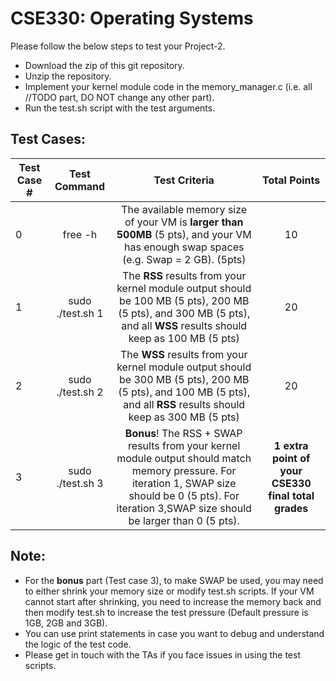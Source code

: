 # CSE330: Operating Systems 

Please follow the below steps to test your Project-2. 

- Download the zip of this git repository.
- Unzip the repository.
- Implement your kernel module code in the memory\_manager.c (i.e. all //TODO part, DO NOT change any other part).
- Run the test.sh script with the test arguments. 

## Test Cases:

| Test Case # |   Test Command   |                                                                                               Test Criteria                                                                                               |                    Total Points                     |
| ----------- | :--------------: | :-------------------------------------------------------------------------------------------------------------------------------------------------------------------------------------------------------: | :-------------------------------------------------: |
| 0           |     free -h      |                                   The available memory size of your VM is **larger than 500MB** (5 pts), and your VM has enough swap spaces (e.g. Swap = 2 GB). (5pts)                                    |                         10                          |
| 1           | sudo ./test.sh 1 |                  The **RSS** results from your kernel module output should be 100 MB (5 pts), 200 MB (5 pts), and 300 MB (5 pts), and all **WSS** results should keep as 100 MB (5 pts)                   |                         20                          |
| 2           | sudo ./test.sh 2 |                  The **WSS** results from your kernel module output should be 300 MB (5 pts), 200 MB (5 pts), and 100 MB (5 pts), and all **RSS** results should keep as 300 MB (5 pts)                   |                         20                          |
| 3           | sudo ./test.sh 3 | **Bonus**! The RSS + SWAP results from your kernel module output should match memory pressure. For iteration 1, SWAP size should be 0 (5 pts). For iteration 3,SWAP size should be larger than 0 (5 pts). | **1 extra point of your CSE330 final total grades** |

## Note: 
- For the **bonus** part (Test case 3), to make SWAP be used, you may need to either shrink your memory size or modify test.sh scripts. If your VM cannot start after shrinking, you need to increase the memory back and then modify test.sh to increase the test pressure (Default pressure is 1GB, 2GB and 3GB).
- You can use print statements in case you want to debug and understand the logic of the test code.
- Please get in touch with the TAs if you face issues in using the test scripts.
